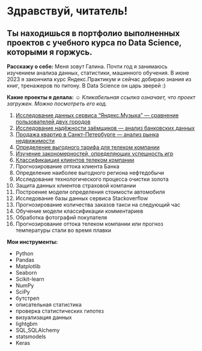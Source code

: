 
# Здравствуй, читатель!
## Ты находишься в портфолио выполненных проектов с учебного курса по Data Science, которыми я горжусь. 

<b>Расскажу о себе:</b>
Меня зовут Галина. Почти год я занимаюсь изучением анализа данных, статистики,  машинного обучения. В июне 2023 я закончила курс Яндекс.Практикум и сейчас добираю знания из книг, тренажеров по питону. В Data Science он царь зверей :) 
  
  
<b>Какие проекты я делала:</b>
☺ *Кликабельная ссылка означает, что проект загружен. Можно посмотреть его код.*
1. <a href="https://github.com/WaterPrima/Portfolio/tree/main/Исследование%20данных%20сервиса%20“Яндекс.Музыка”%20—%20сравнение%20пользователей%20двух%20городов">Исследование данных сервиса “Яндекс.Музыка” — сравнение пользователей двух городов</a>
2. <a href="https://github.com/WaterPrima/Portfolio/tree/main/Исследование%20надёжности%20заёмщиков%20—%20анализ%20банковских%20данных">Исследование надёжности заёмщиков — анализ банковских данных</a>
3. <a href="https://github.com/WaterPrima/Portfolio/tree/main/Анализ%20рынка%20недвижимости.%20%20Продажа%20квартир%20в%20Санкт-Петербугре">Продажа квартир в Санкт-Петербурге — анализ рынка недвижимости</a>
4. <a href="https://github.com/WaterPrima/Portfolio/tree/main/Определение%20выгодного%20тарифа%20для%20телеком%20компании">Определение выгодного тарифа для телеком компании</a>
5. <a href="https://github.com/WaterPrima/Portfolio/tree/main/Изучение%20закономерностей%2C%20определяющих%20успешность%20игр">Изучение закономерностей, определяющих успешность игр</a>
6. <a href="https://github.com/WaterPrima/Portfolio/tree/main/Классификация%20клиентов%20телеком%20компании">Классификаиция клиентов телеком компании</a>
7. Прогнозирование оттока клиента Банка
8. Определение наиболее выгодного региона нефтедобычи
9. Исследование технологического процесса очистки золота
10. Защита данных клиентов страховой компании
11. Построение модели определения стоимости автомобиля
12. Исследование базы данных сервиса Stackoverflow
13. Прогнозирование количества заказов такси на следующий час
14. Обучение модели классификации комментариев
15. Обработка фотографий покупателя
16. Прогнозирование оттока телеком компании или прогноз температуры стали во время плавки


<b>Мои инструменты:</b>
* Python
* Pandas
* Matplotlib
* Seaborn
* Scikit-learn
* NumPy
* SciPy
* бутстреп
* описательная статистика
* проверка статистических гипотез
* визуализация данных
* lightgbm
* SQL,SQLAlchemy
* statsmodels
* Keras



